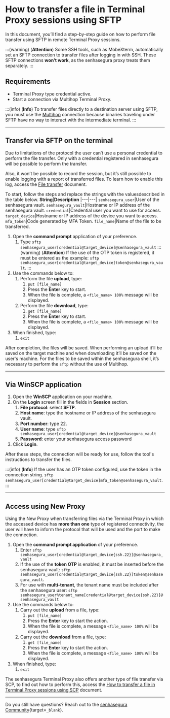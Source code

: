 # How to transfer a file in Terminal Proxy sessions using SFTP

In this document, you’ll find a step-by-step guide on how to perform file transfer using SFTP in remote Terminal Proxy sessions.

:::(warning) (**Attention**)
Some SSH tools, such as MobeXterm, automatically set an SFTP connection to transfer files after logging in with SSH. These SFTP connections **won’t work**, as the senhasegura proxy treats them separately.
:::

## Requirements

* Terminal Proxy type credential active.
* Start a connection via Multihop Terminal Proxy.

:::(info) (**Info**)
To transfer files directly to a destination server using SFTP, you must use the [Multihop](/v3-33/docs/pam-session-how-to-make-an-ssh-multihop-connection-via-terminal-proxy) connection because binaries traveling under SFTP have no way to interact with the intermediate terminal.
:::

---
## Transfer via SFTP on the terminal
Due to limitations of the protocol the user can’t use a personal credential to perform the file transfer. Only with a credential registered in senhasegura will be possible to perform the transfer.

Also, it won’t be possible to record the session, but it’s still possible to enable logging with a report of transferred files. To learn how to enable this log, access the [File transfer](/v3-33/docs/pam-session-activate-remote-session-file-transfer-triggers) document.

To start, follow the steps and replace the strings with the values ​​described in the table below.
**String**|**Description**
|---|---|
`senhasegura_user`|User of the senhasegura vault.
`senhasegura_vault`|Hostname or IP address of the senhasegura vault.
`credential`|Credential user you want to use for access.
`target_device`|Hostname or IP address of the device you want to access.
`mfa_token`|Code generated by MFA Token.
`file_name`|Name of the file to be transferred.

1. Open the **command prompt** application of your preference.
    1. Type `sftp senhasegura_user[credential@target_device]@senhasegura_vault`
        :::(warning) (**Attention**)
        If the use of the OTP token is registered, it must be entered as the example: `sftp senhasegura_user[credential@target_device]token@senhasegura_vault`.
        :::
2. Use the commands below to:
    1. Perform the file **upload**, type:
        1. `put [file_name]`
        2. Press the **Enter** key to start.
        3. When the file is complete, a `<file_name> 100%` message will be displayed.
    2. Perform the file **download**, type:
        1. `get [file_name]`
        2. Press the **Enter** key to start.
        3. When the file is complete, a `<file_name> 100%` message will be displayed.
3. When finished, type:
    1. `exit`

After completion, the files will be saved. When performing an upload it’ll be saved on the target machine and when downloading it’ll be saved on the user's machine. For the files to be saved within the senhasegura shell, it’s necessary to perform the `sftp` without the use of Multihop.

---
## Via WinSCP application

1. Open the **WinSCP** application on your machine.
2. On the **Login** screen fill in the fields in **Session** section.
    1. **File protocol**: select **SFTP**.
    2. **Host name**: type the hostname or IP address of the senhasegura vault.
    3. **Port number**: type 22.
    4. **User name**: type `sftp senhasegura_user[credential@target_device]@senhasegura_vault`
    5. **Password**: enter your senhasegura access password
3. Click **Login**.

After these steps, the connection will be ready for use, follow the tool's instructions to transfer the files.

:::(info) (**Info**)
If the user has an OTP token configured, use the token in the connection string. `sftp senhasegura_user[credential@target_device]mfa_token@senhasegura_vault`.
:::

---
## Access using New Proxy
Using the New Proxy when transferring files via the Terminal Proxy in which the accessed device has **more than one** type of registered connectivity, the user will have to inform the protocol that will be used and the port to make the connection.

1. Open the **command prompt application** of your preference.
    1. Enter `sftp senhasegura_user[credential@target_device{ssh.22}]@senhasegura_vault`
    2. If the use of the **token OTP** is enabled, it must be inserted before the senhasegura vault: `sftp senhasegura_user[credential@target_device{ssh.22}]token@senhasegura_vault`.
    3. For use with **multi-tenant**, the tenant name must be included after the senhasegura user: `sftp senhasegura_user%tenant_name[credential@target_device{ssh.22}]@senhasegura_vault`
2. Use the commands below to:
    1. Carry out the **upload** from a file, type:
        1. `put [file_name]`
        2. Press the **Enter** key to start the action.
        3. When the file is complete, a message `<file_name> 100%` will be displayed.
    2. Carry out the **download** from a file, type:
        1. `get [file_name]`
        2. Press the **Enter** key to start the action.
        3. When the file is complete, a message `<file_name> 100%` will be displayed.
3. When finished, type:
    1. `exit`


The senhasegura Terminal Proxy also offers another type of file transfer via SCP, to find out how to perform this, access the [How to transfer a file in Terminal Proxy sessions using SCP](/v3-33/docs/pam-session-how-to-transfer-a-file-in-terminal-proxy-sessions-using-scp) document.

---
Do you still have questions? Reach out to the [senhasegura Community](https://community.senhasegura.io/){target=`_blank`}.